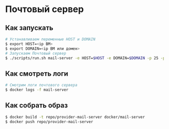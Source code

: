 # Почтовый сервер

## Как запускать
```sh
# Устанавливаем переменные HOST и DOMAIN
$ export HOST=<ip ВМ>
$ export DOMAIN=<ip ВМ или домен>
# Запускаем Почтовый сервер
$ ./scripts/run.sh mail-server -e HOST=$HOST -e DOMAIN=$DOMAIN -p 25 -p 143 -p 587 -p 993 -d
```

## Как смотреть логи
```sh
# Смотрим логи почтового сервера
$ docker logs -f mail-server
```

## Как собрать образ
```sh
$ docker build -t repo/provider-mail-server docker/mail-server
$ docker push repo/provider-mail-server
```

